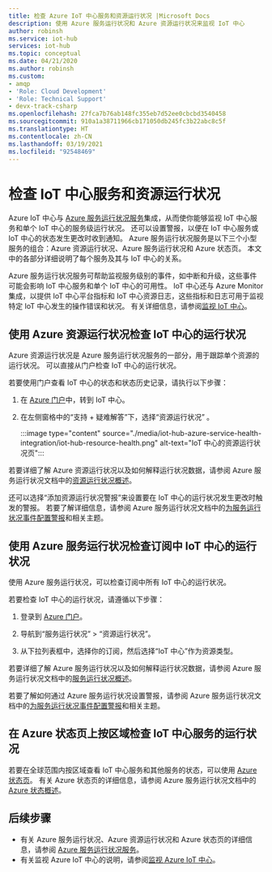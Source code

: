 ```yaml
---
title: 检查 Azure IoT 中心服务和资源运行状况 |Microsoft Docs
description: 使用 Azure 服务运行状况和 Azure 资源运行状况来监视 IoT 中心
author: robinsh
ms.service: iot-hub
services: iot-hub
ms.topic: conceptual
ms.date: 04/21/2020
ms.author: robinsh
ms.custom:
- amqp
- 'Role: Cloud Development'
- 'Role: Technical Support'
- devx-track-csharp
ms.openlocfilehash: 27fca7b76ab148fc355eb7d52ee0cbcbd3540458
ms.sourcegitcommit: 910a1a38711966cb171050db245fc3b22abc8c5f
ms.translationtype: HT
ms.contentlocale: zh-CN
ms.lasthandoff: 03/19/2021
ms.locfileid: "92548469"
---
```

# <a name="check-iot-hub-service-and-resource-health"></a>检查 IoT 中心服务和资源运行状况

Azure IoT 中心与 [Azure 服务运行状况服务](../service-health/overview.md)集成，从而使你能够监视 IoT 中心服务和单个 IoT 中心的服务级运行状况。 还可以设置警报，以便在 IoT 中心服务或 IoT 中心的状态发生更改时收到通知。 Azure 服务运行状况服务是以下三个小型服务的组合：Azure 资源运行状况、Azure 服务运行状况和 Azure 状态页。 本文中的各部分详细说明了每个服务及其与 IoT 中心的关系。

Azure 服务运行状况服务可帮助监视服务级别的事件，如中断和升级，这些事件可能会影响 IoT 中心服务和单个 IoT 中心的可用性。 IoT 中心还与 Azure Monitor 集成，以提供 IoT 中心平台指标和 IoT 中心资源日志，这些指标和日志可用于监视特定 IoT 中心发生的操作错误和状况。 有关详细信息，请参阅[监视 IoT 中心](monitor-iot-hub.md)。

## <a name="check-health-of-an-iot-hub-with-azure-resource-health"></a>使用 Azure 资源运行状况检查 IoT 中心的运行状况

Azure 资源运行状况是 Azure 服务运行状况服务的一部分，用于跟踪单个资源的运行状况。 可以直接从门户检查 IoT 中心的运行状况。

若要使用门户查看 IoT 中心的状态和状态历史记录，请执行以下步骤：

1. 在 [Azure 门户](https://portal.azure.com)中，转到 IoT 中心。

1. 在左侧窗格中的“支持 + 疑难解答”下，选择“资源运行状况” 。

    :::image type="content" source="./media/iot-hub-azure-service-health-integration/iot-hub-resource-health.png" alt-text="IoT 中心的资源运行状况页":::

若要详细了解 Azure 资源运行状况以及如何解释运行状况数据，请参阅 Azure 服务运行状况文档中的[资源运行状况概述](../service-health/resource-health-overview.md)。

还可以选择“添加资源运行状况警报”来设置要在 IoT 中心的运行状况发生更改时触发的警报。 若要了解详细信息，请参阅 Azure 服务运行状况文档中的[为服务运行状况事件配置警报](../service-health/alerts-activity-log-service-notifications-portal.md)和相关主题。

## <a name="check-health-of-iot-hubs-in-your-subscription-with-azure-service-health"></a>使用 Azure 服务运行状况检查订阅中 IoT 中心的运行状况

使用 Azure 服务运行状况，可以检查订阅中所有 IoT 中心的运行状况。

若要检查 IoT 中心的运行状况，请遵循以下步骤：

1. 登录到 [Azure 门户](https://portal.azure.com)。

2. 导航到“服务运行状况” > “资源运行状况”。 

3. 从下拉列表框中，选择你的订阅，然后选择“IoT 中心”作为资源类型。

若要详细了解 Azure 服务运行状况以及如何解释运行状况数据，请参阅 Azure 服务运行状况文档中的[服务运行状况概述](../service-health/service-health-overview.md)。

若要了解如何通过 Azure 服务运行状况设置警报，请参阅 Azure 服务运行状况文档中的[为服务运行状况事件配置警报](../service-health/alerts-activity-log-service-notifications-portal.md)和相关主题。

## <a name="check-health-of-the-iot-hub-service-by-region-on-azure-status-page"></a>在 Azure 状态页上按区域检查 IoT 中心服务的运行状况

若要在全球范围内按区域查看 IoT 中心服务和其他服务的状态，可以使用 [Azure 状态页](https://status.azure.com/status)。 有关 Azure 状态页的详细信息，请参阅 Azure 服务运行状况文档中的 [Azure 状态概述](../service-health/azure-status-overview.md)。

## <a name="next-steps"></a>后续步骤

* 有关 Azure 服务运行状况、Azure 资源运行状况和 Azure 状态页的详细信息，请参阅 [Azure 服务运行状况服务](../service-health/overview.md)。
* 有关监视 Azure IoT 中心的说明，请参阅[监视 Azure IoT 中心](monitor-iot-hub.md)。
